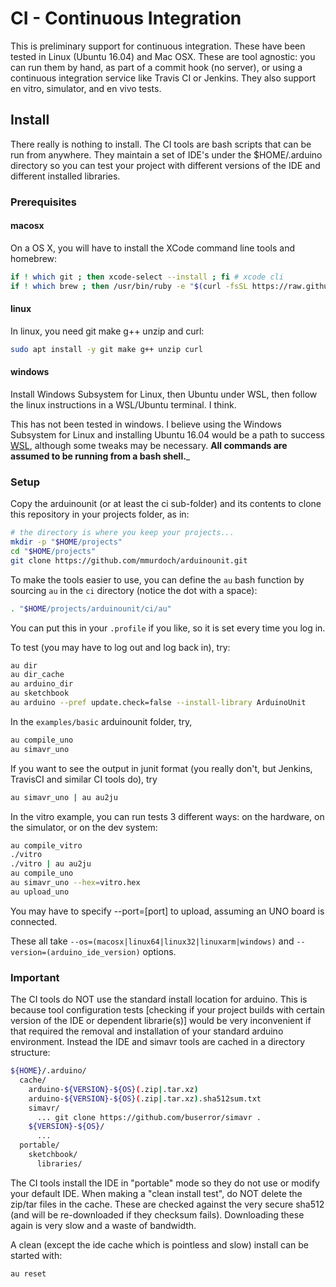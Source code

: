 # CI - Continuous Integration

This is preliminary support for continuous integration.  These have been tested in Linux (Ubuntu 16.04) and Mac OSX.  These are tool agnostic: you can run them by hand, as part of a commit hook (no server), or using a continuous integration service like Travis CI or Jenkins.  They also support en vitro, simulator, and en vivo tests.

## Install

There really is nothing to install.  The CI tools are bash scripts that can be run from anywhere.  They maintain a set of IDE's under the $HOME/.arduino directory so you can test your project with different versions of the IDE and different installed libraries.

### Prerequisites

#### macosx

On a OS X, you will have to install the XCode command line tools and homebrew:

```bash
if ! which git ; then xcode-select --install ; fi # xcode cli
if ! which brew ; then /usr/bin/ruby -e "$(curl -fsSL https://raw.githubusercontent.com/Homebrew/install/master/install)" ; fi # homebrew
```

#### linux

In linux, you need git make g++ unzip and curl:

```bash
sudo apt install -y git make g++ unzip curl
```

#### windows

Install Windows Subsystem for Linux, then Ubuntu under WSL, then follow the linux instructions in a WSL/Ubuntu terminal.  I think.

This has not been tested in windows.  I believe using the Windows Subsystem for Linux and installing Ubuntu 16.04 would be a path to success [WSL](https://devtidbits.com/2017/06/08/run-ubuntu-16-04-on-windows-10-creators-update/), although some tweaks may be necessary.  __All commands are assumed to be running from a bash shell.___

### Setup

Copy the arduinounit (or at least the ci sub-folder) and its contents to clone this repository in your projects folder, as in:

```bash
# the directory is where you keep your projects...
mkdir -p "$HOME/projects"
cd "$HOME/projects"
git clone https://github.com/mmurdoch/arduinounit.git
```

To make the tools easier to use, you can define the `au` bash function by sourcing `au` in the `ci` directory (notice the dot with a space):

```bash
. "$HOME/projects/arduinounit/ci/au"

```

You can put this in your `.profile` if you like, so it is set every time you log in.  

To test (you may have to log out and log back in), try:

```bash
au dir
au dir_cache
au arduino_dir
au sketchbook
au arduino --pref update.check=false --install-library ArduinoUnit
```

In the `examples/basic` arduinounit folder, try,

```bash
au compile_uno
au simavr_uno
```

If you want to see the output in junit format (you really don't, but Jenkins, TravisCI and similar CI tools do), try

```bash
au simavr_uno | au au2ju
```

In the vitro example, you can run tests 3 different ways: on the hardware, on the simulator, or on the dev system:

```bash
au compile_vitro
./vitro 
./vitro | au au2ju
au compile_uno
au simavr_uno --hex=vitro.hex
au upload_uno
```

You may have to specify --port=[port] to upload, assuming an UNO board is connected.

These all take `--os=(macosx|linux64|linux32|linuxarm|windows)` and `--version=(arduino_ide_version)` options.

### Important

The CI tools do NOT use the standard install location for arduino.  This is because tool configuration tests [checking if your project builds with certain version of the IDE or dependent librarie(s)] would be very inconvenient if that required the removal and installation of your standard arduino environment.  Instead the IDE and simavr tools are cached in a directory structure:

```bash
${HOME}/.arduino/
  cache/
    arduino-${VERSION}-${OS}(.zip|.tar.xz)
    arduino-${VERSION}-${OS}(.zip|.tar.xz).sha512sum.txt
    simavr/
      ... git clone https://github.com/buserror/simavr .
    ${VERSION}-${OS}/
      ...
  portable/
    sketchbook/
      libraries/
```

The CI tools install the IDE in "portable" mode so they do not use or modify your default IDE. When making a "clean install test", do NOT delete the zip/tar files in the cache.  These are checked against the very secure sha512 (and will be re-downloaded if they checksum fails).  Downloading these again is very slow and a waste of bandwidth.

A clean (except the ide cache which is pointless and slow) install can be started with:

```bash
au reset
```
